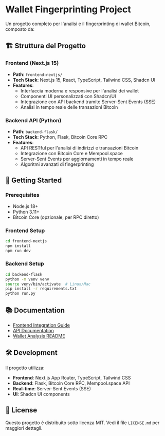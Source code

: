 # Wallet Fingerprinting Project

Un progetto completo per l'analisi e il fingerprinting di wallet Bitcoin, composto da:

## 🏗️ Struttura del Progetto

### Frontend (Next.js 15)
- **Path**: `frontend-nextjs/`
- **Tech Stack**: Next.js 15, React, TypeScript, Tailwind CSS, Shadcn UI
- **Features**:
  - Interfaccia moderna e responsive per l'analisi dei wallet
  - Componenti UI personalizzati con Shadcn/UI
  - Integrazione con API backend tramite Server-Sent Events (SSE)
  - Analisi in tempo reale delle transazioni Bitcoin

### Backend API (Python)
- **Path**: `backend-flask/`
- **Tech Stack**: Python, Flask, Bitcoin Core RPC
- **Features**:
  - API RESTful per l'analisi di indirizzi e transazioni Bitcoin
  - Integrazione con Bitcoin Core e Mempool.space
  - Server-Sent Events per aggiornamenti in tempo reale
  - Algoritmi avanzati di fingerprinting

## 🚀 Getting Started

### Prerequisites
- Node.js 18+ 
- Python 3.11+
- Bitcoin Core (opzionale, per RPC diretto)

### Frontend Setup
```bash
cd frontend-nextjs
npm install
npm run dev
```

### Backend Setup
```bash
cd backend-flask
python -m venv venv
source venv/bin/activate  # Linux/Mac
pip install -r requirements.txt
python run.py
```

## 📚 Documentation

- [Frontend Integration Guide](backend-flask/frontend-integration.md)
- [API Documentation](backend-flask/README.md)
- [Wallet Analysis README](frontend-nextjs/README-WALLET-ANALYSIS.md)

## 🛠️ Development

Il progetto utilizza:
- **Frontend**: Next.js App Router, TypeScript, Tailwind CSS
- **Backend**: Flask, Bitcoin Core RPC, Mempool.space API
- **Real-time**: Server-Sent Events (SSE)
- **UI**: Shadcn UI components

## 📄 License

Questo progetto è distribuito sotto licenza MIT. Vedi il file `LICENSE.md` per maggiori dettagli.
